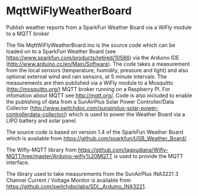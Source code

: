 # MqttWiFlyWeatherBoard
Publish weather reports from a SparkFun Weather Board via a WiFly module to a MQTT broker

The file MqttWiFlyWeatherBoard.ino is the source code which can be loaded on to a SparkFun Weather Board (see https://www.sparkfun.com/products/retired/10586) via the Arduino IDE (http://www.arduino.cc/en/Main/Software). The code takes a measurement from the local sensors (temperature, humidity, pressure and light) and also optional external wind and rain sensors, at 5 minute intervals. The measurements are then published via a WiFly module to a Mosquitto (http://mosquitto.org/) MQTT broker running on a Raspberry PI. For infomation about MQTT see http://mqtt.org/. Code is also included to enable the publishing of data from a SunAirPlus Solar Power Controller/Data Collector (http://www.switchdoc.com/sunairplus-solar-power-controllerdata-collector/) which is used to power the Weather Board via a LIPO battery and solar panel.

The source code is based on version 1.4 of the SparkFun Weather Board which is available from https://github.com/sparkfun/USB_Weather_Board/.

The Wifly-MQTT library from https://github.com/lagoudiana/Wifly-MQTT/tree/master/Arduino-wifly%20MQTT is used to provide the MQTT interface.

The library used to take measurements from the SunAirPlus INA3221 3 Channel Current / Voltage Monitor is available from https://github.com/switchdoclabs/SDL_Arduino_INA3221.


